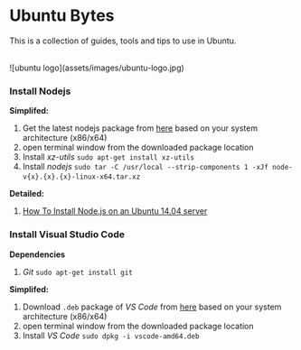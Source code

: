 # Ubuntu Bytes
This is a collection of guides, tools and tips to use in Ubuntu.

<br/>
![ubuntu logo](assets/images/ubuntu-logo.jpg)
<br/>

### Install Nodejs
**Simplifed:**
1. Get the latest nodejs package from [here](https://nodejs.org/en/download/current/) based on your system architecture (x86/x64)
2. open terminal window from the downloaded package location
3. Install _xz-utils_ `sudo apt-get install xz-utils`
4. Install _nodejs_ `sudo tar -C /usr/local --strip-components 1 -xJf node-v{x}.{x}.{x}-linux-x64.tar.xz`

**Detailed:**
1. [How To Install Node.js on an Ubuntu 14.04 server](https://www.digitalocean.com/community/tutorials/how-to-install-node-js-on-an-ubuntu-14-04-server)

### Install Visual Studio Code
**Dependencies**
1. _Git_ `sudo apt-get install git`

**Simplifed:**
1. Download `.deb` package of _VS Code_ from [here](https://code.visualstudio.com/Download) based on your system architecture (x86/x64)
2. open terminal window from the downloaded package location
3. Install _VS Code_ `sudo dpkg -i vscode-amd64.deb`